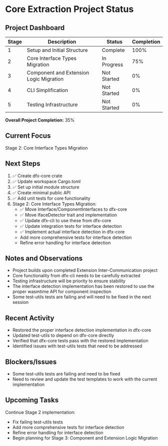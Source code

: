 # Core Extraction Project Status

## Project Dashboard

| Stage | Description                             | Status      | Completion |
| ----- | --------------------------------------- | ----------- | ---------- |
| 1     | Setup and Initial Structure             | Complete    | 100%       |
| 2     | Core Interface Types Migration          | In Progress | 75%        |
| 3     | Component and Extension Logic Migration | Not Started | 0%         |
| 4     | CLI Simplification                      | Not Started | 0%         |
| 5     | Testing Infrastructure                  | Not Started | 0%         |

**Overall Project Completion:** 35%

## Current Focus

Stage 2: Core Interface Types Migration

## Next Steps

1. ✅ Create dfx-core crate
2. ✅ Update workspace Cargo.toml
3. ✅ Set up initial module structure
4. ✅ Create minimal public API
5. ✅ Add unit tests for core functionality
6. Stage 2: Core Interface Types Migration:
   - ✅ Move Interface/ComponentInterfaces to dfx-core
   - ✅ Move IfaceDetector trait and implementation
   - ✅ Update dfx-cli to use these from dfx-core
   - ✅ Update integration tests for interface detection
   - ✅ Implement actual interface detection in dfx-core
   - Add more comprehensive tests for interface detection
   - Refine error handling for interface detection

## Notes and Observations

- Project builds upon completed Extension Inter-Communication project
- Core functionality from dfx-cli needs to be carefully extracted
- Testing infrastructure will be priority to ensure stability
- The interface detection implementation has been restored to use the proper wasmtime API for component inspection
- Some test-utils tests are failing and will need to be fixed in the next session

## Recent Activity

- Restored the proper interface detection implementation in dfx-core
- Updated test-utils to depend on dfx-core directly
- Verified that dfx-core tests pass with the restored implementation
- Identified issues with test-utils tests that need to be addressed

## Blockers/Issues

- Some test-utils tests are failing and need to be fixed
- Need to review and update the test templates to work with the current implementation

## Upcoming Tasks

Continue Stage 2 implementation:

- Fix failing test-utils tests
- Add more comprehensive tests for interface detection
- Refine error handling for interface detection
- Begin planning for Stage 3: Component and Extension Logic Migration
